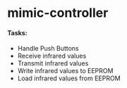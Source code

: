 mimic-controller
================

#### Tasks:

- Handle Push Buttons
- Receive infrared values
- Transmit infrared values
- Write infrared values to EEPROM
- Load infrared values from EEPROM
